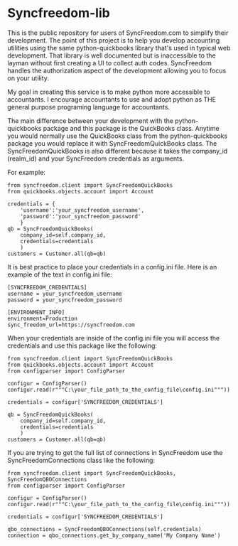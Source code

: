 Syncfreedom-lib
=================

This is the public repository for users of 
SyncFreedom.com to simplify their development. 
The point of this project is to help you 
develop accounting utilities using the same 
python-quickbooks library that's used in typical 
web development.  That library is well documented 
but is inaccessible to the layman without first 
creating a UI to collect auth codes.  SyncFreedom 
handles the authorization aspect of the development
allowing you to focus on your utility. 

My goal in creating this service is to make python 
more accessible to accountants.  I encourage accountants 
to use and adopt python as THE general purpose programing 
language for accountants. 

The main difference between your development with 
the python-quickbooks package and this package is 
the QuickBooks class.  Anytime you would normally 
use the QuickBooks class from the python-quickbooks 
package you would replace it with SyncFreedomQuickBooks 
class.  The SyncFreedomQuickBooks is also different 
because it takes the company_id (realm_id) and your 
SyncFreedom credentials as arguments.

For example:

    from syncfreedom.client import SyncFreedomQuickBooks
    from quickbooks.objects.account import Account
    
    credentials = {
        'username':'your_syncfreedom_username', 
        'password':'your_syncfreedom_password'
        }
    qb = SyncFreedomQuickBooks(
        company_id=self.company_id, 
        credentials=credentials
        )
    customers = Customer.all(qb=qb)

It is best practice to place your credentials in a 
config.ini file.  Here is an example of the text 
in config.ini file:

    [SYNCFREEDOM_CREDENTIALS]
    username = your_syncfreedom_username
    password = your_syncfreedom_password
    
    [ENVIRONMENT_INFO]
    environment=Production
    sync_freedom_url=https://syncfreedom.com


When your credentials are inside of the config.ini file 
you will access the credentials and use this package like 
the following:

    from syncfreedom.client import SyncFreedomQuickBooks
    from quickbooks.objects.account import Account
    from configparser import ConfigParser
    
    configur = ConfigParser()
    configur.read(r"""C:\your_file_path_to_the_config_file\config.ini"""))
    
    credentials = configur['SYNCFREEDOM_CREDENTIALS']
    
    qb = SyncFreedomQuickBooks(
        company_id=self.company_id, 
        credentials=credentials
        )
    customers = Customer.all(qb=qb)

If you are trying to get the full list of connections in SyncFreedom
use the SyncFreedomConnections class like the following:

    from syncfreedom.client import SyncFreedomQuickBooks, SyncFreedomQBOConnections
    from configparser import ConfigParser
    
    configur = ConfigParser()
    configur.read(r"""C:\your_file_path_to_the_config_file\config.ini"""))

    credentials = configur['SYNCFREEDOM_CREDENTIALS']
    
    qbo_connections = SyncFreedomQBOConnections(self.credentials)
    connection = qbo_connections.get_by_company_name('My Company Name')
